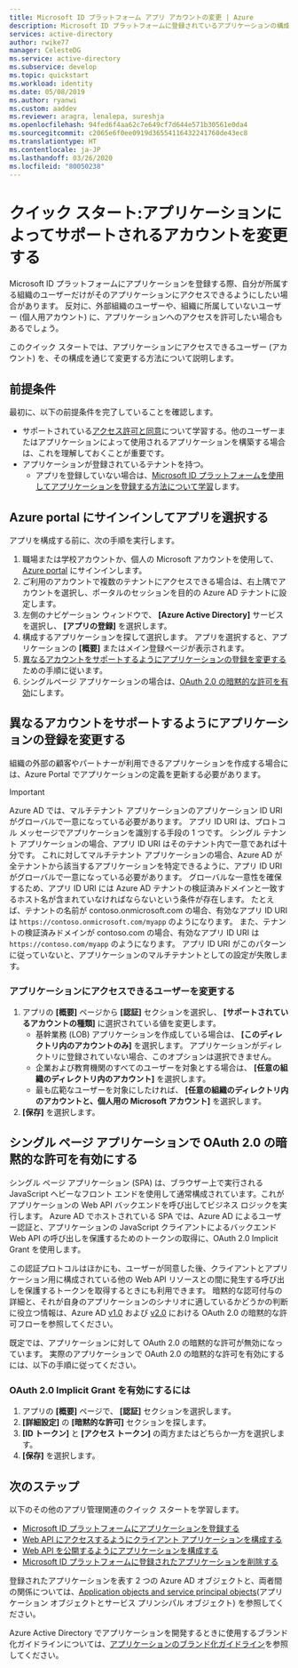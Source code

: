 ```yaml
---
title: Microsoft ID プラットフォーム アプリ アカウントの変更 | Azure
description: Microsoft ID プラットフォームに登録されているアプリケーションの構成を通じて、アプリケーションにアクセスできるユーザー (アカウント) を変更できます。
services: active-directory
author: rwike77
manager: CelesteDG
ms.service: active-directory
ms.subservice: develop
ms.topic: quickstart
ms.workload: identity
ms.date: 05/08/2019
ms.author: ryanwi
ms.custom: aaddev
ms.reviewer: aragra, lenalepa, sureshja
ms.openlocfilehash: 94fed6f4aa62c7e649cf7d644e571b30561e0da4
ms.sourcegitcommit: c2065e6f0ee0919d36554116432241760de43ec8
ms.translationtype: HT
ms.contentlocale: ja-JP
ms.lasthandoff: 03/26/2020
ms.locfileid: "80050238"
---
```

# <a name="quickstart-modify-the-accounts-supported-by-an-application"></a>クイック スタート:アプリケーションによってサポートされるアカウントを変更する

Microsoft ID プラットフォームにアプリケーションを登録する際、自分が所属する組織のユーザーだけがそのアプリケーションにアクセスできるようにしたい場合があります。 反対に、外部組織のユーザーや、組織に所属していないユーザー (個人用アカウント) に、アプリケーションへのアクセスを許可したい場合もあるでしょう。

このクイック スタートでは、アプリケーションにアクセスできるユーザー (アカウント) を、その構成を通じて変更する方法について説明します。

## <a name="prerequisites"></a>前提条件

最初に、以下の前提条件を完了していることを確認します。

* サポートされている[アクセス許可と同意](v2-permissions-and-consent.md)について学習する。他のユーザーまたはアプリケーションによって使用されるアプリケーションを構築する場合は、これを理解しておくことが重要です。
* アプリケーションが登録されているテナントを持つ。
  * アプリを登録していない場合は、[Microsoft ID プラットフォームを使用してアプリケーションを登録する方法について学習](quickstart-register-app.md)します。

## <a name="sign-in-to-the-azure-portal-and-select-the-app"></a>Azure portal にサインインしてアプリを選択する

アプリを構成する前に、次の手順を実行します。

1. 職場または学校アカウントか、個人の Microsoft アカウントを使用して、[Azure portal](https://portal.azure.com) にサインインします。
1. ご利用のアカウントで複数のテナントにアクセスできる場合は、右上隅でアカウントを選択し、ポータルのセッションを目的の Azure AD テナントに設定します。
1. 左側のナビゲーション ウィンドウで、 **[Azure Active Directory]** サービスを選択し、 **[アプリの登録]** を選択します。
1. 構成するアプリケーションを探して選択します。 アプリを選択すると、アプリケーションの **[概要]** またはメイン登録ページが表示されます。
1. [異なるアカウントをサポートするようにアプリケーションの登録を変更する](#change-the-application-registration-to-support-different-accounts)ための手順に従います。
1. シングルページ アプリケーションの場合は、[OAuth 2.0 の暗黙的な許可を有効](#enable-oauth-20-implicit-grant-for-single-page-applications)にします。

## <a name="change-the-application-registration-to-support-different-accounts"></a>異なるアカウントをサポートするようにアプリケーションの登録を変更する

組織の外部の顧客やパートナーが利用できるアプリケーションを作成する場合には、Azure Portal でアプリケーションの定義を更新する必要があります。

> [!IMPORTANT]
> Azure AD では、マルチテナント アプリケーションのアプリケーション ID URI がグローバルで一意になっている必要があります。 アプリ ID URI は、プロトコル メッセージでアプリケーションを識別する手段の 1 つです。 シングル テナント アプリケーションの場合、アプリ ID URI はそのテナント内で一意であれば十分です。 これに対してマルチテナント アプリケーションの場合、Azure AD が全テナントから該当するアプリケーションを特定できるように、アプリ ID URI がグローバルで一意になっている必要があります。 グローバルな一意性を確保するため、アプリ ID URI には Azure AD テナントの検証済みドメインと一致するホスト名が含まれていなければならないという条件が存在します。 たとえば、テナントの名前が contoso.onmicrosoft.com の場合、有効なアプリ ID URI は `https://contoso.onmicrosoft.com/myapp` のようになります。 また、テナントの検証済みドメインが contoso.com の場合、有効なアプリ ID URI は `https://contoso.com/myapp` のようになります。 アプリ ID URI がこのパターンに従っていないと、アプリケーションのマルチテナントとしての設定が失敗します。

### <a name="to-change-who-can-access-your-application"></a>アプリケーションにアクセスできるユーザーを変更する

1. アプリの **[概要]** ページから **[認証]** セクションを選択し、 **[サポートされているアカウントの種類]** に選択されている値を変更します。
    * 基幹業務 (LOB) アプリケーションを作成している場合は、 **[このディレクトリ内のアカウントのみ]** を選択します。 アプリケーションがディレクトリに登録されていない場合、このオプションは選択できません。
    * 企業および教育機関のすべてのユーザーを対象とする場合は、 **[任意の組織のディレクトリ内のアカウント]** を選択します。
    * 最も広範なユーザーを対象にしたければ、 **[任意の組織のディレクトリ内のアカウントと、個人用の Microsoft アカウント]** を選択します。
1. **[保存]** を選択します。

## <a name="enable-oauth-20-implicit-grant-for-single-page-applications"></a>シングル ページ アプリケーションで OAuth 2.0 の暗黙的な許可を有効にする

シングル ページ アプリケーション (SPA) は、ブラウザー上で実行される JavaScript ヘビーなフロント エンドを使用して通常構成されています。これがアプリケーションの Web API バックエンドを呼び出してビジネス ロジックを実行します。 Azure AD でホストされている SPA では、Azure AD によるユーザー認証と、アプリケーションの JavaScript クライアントによるバックエンド Web API の呼び出しを保護するためのトークンの取得に、OAuth 2.0 Implicit Grant を使用します。

この認証プロトコルはほかにも、ユーザーが同意した後、クライアントとアプリケーション用に構成されている他の Web API リソースとの間に発生する呼び出しを保護するトークンを取得するときにも利用できます。 暗黙的な認可付与の詳細と、それが自身のアプリケーションのシナリオに適しているかどうかの判断に役立つ情報は、Azure AD [v1.0](../azuread-dev/v1-oauth2-implicit-grant-flow.md) および [v2.0](v2-oauth2-implicit-grant-flow.md) における OAuth 2.0 の暗黙的な許可フローを参照してください。

既定では、アプリケーションに対して OAuth 2.0 の暗黙的な許可が無効になっています。 実際のアプリケーションで OAuth 2.0 の暗黙的な許可を有効にするには、以下の手順に従ってください。

### <a name="to-enable-oauth-20-implicit-grant"></a>OAuth 2.0 Implicit Grant を有効にするには

1. アプリの **[概要]** ページで、 **[認証]** セクションを選択します。
1. **[詳細設定]** の **[暗黙的な許可]** セクションを探します。
1. **[ID トークン]** と **[アクセス トークン]** の両方またはどちらか一方を選択します。
1. **[保存]** を選択します。

## <a name="next-steps"></a>次のステップ

以下のその他のアプリ管理関連のクイック スタートを学習します。

* [Microsoft ID プラットフォームにアプリケーションを登録する](quickstart-register-app.md)
* [Web API にアクセスするようにクライアント アプリケーションを構成する](quickstart-configure-app-access-web-apis.md)
* [Web API を公開するようにアプリケーションを構成する](quickstart-configure-app-expose-web-apis.md)
* [Microsoft ID プラットフォームに登録されたアプリケーションを削除する](quickstart-remove-app.md)

登録されたアプリケーションを表す 2 つの Azure AD オブジェクトと、両者間の関係については、[Application objects and service principal objects](app-objects-and-service-principals.md)\(アプリケーション オブジェクトとサービス プリンシパル オブジェクト\) を参照してください。

Azure Active Directory でアプリケーションを開発するときに使用するブランド化ガイドラインについては、[アプリケーションのブランド化ガイドライン](howto-add-branding-in-azure-ad-apps.md)を参照してください。
